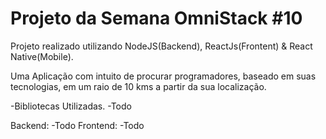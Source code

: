 # Projeto da Semana OmniStack #10

Projeto realizado utilizando NodeJS(Backend), ReactJs(Frontent) & React Native(Mobile).

Uma Aplicação com intuito de procurar programadores, baseado em suas tecnologias, em um raio de 10 kms a partir da sua localização. 

-Bibliotecas Utilizadas.
-Todo

Backend:
-Todo
Frontend:
-Todo
